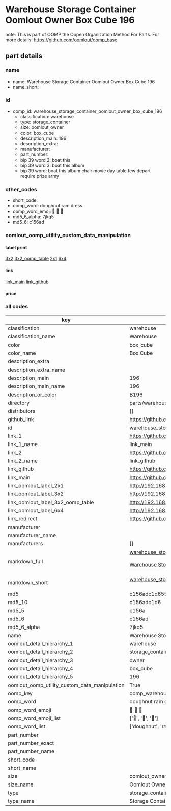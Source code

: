 # Warehouse Storage Container Oomlout Owner Box Cube 196  

note: This is part of OOMP the Oopen Organization Method For Parts. For more details: https://github.com/oomlout/oomp_base

##  part details
  







### name
* name: Warehouse Storage Container Oomlout Owner Box Cube 196
* name_short: 
### id
* oomp_id: warehouse_storage_container_oomlout_owner_box_cube_196
  * classification: warehouse
  * type: storage_container
  * size: oomlout_owner
  * color: box_cube
  * description_main: 196
  * description_extra: 
  * manufacturer: 
  * part_number: 
  * bip 39 word 2: boat this
  * bip 39 word 3: boat this album
  * bip 39 word: boat this album chair movie day table few depart require prize army

### other_codes
* short_code: 
* oomp_word: doughnut ram dress
* oomp_word_emoji :doughnut: :ram: :dress:
* md5_6_alpha: 7jkq5
* md5_6: c156ad






### oomlout_oomp_utility_custom_data_manipulation
#### label print
[3x2](http://192.168.1.245:1112/?label=oomp%207jkq5)
[3x2_oomp_table](http://192.168.1.108:1112/?label=oomp%207jkq5)
[2x1](http://192.168.1.242:1112/?label=oomp%207jkq5)
[6x4](http://192.168.1.55:1112/?label=oomp%207jkq5)    

#### link

[link_main](https://github.com/oomlout/oomlout_oomp_version_1_messy/tree/main/parts/warehouse_storage_container_oomlout_owner_box_cube_196) [link_github](https://github.com/oomlout/oomlout_oomp_version_1_messy/tree/main/parts/warehouse_storage_container_oomlout_owner_box_cube_196)                             

#### price







### all codes 
| key | value |  
| --- | --- |  
| classification | warehouse |  
| classification_name | Warehouse |  
| color | box_cube |  
| color_name | Box Cube |  
| description_extra |  |  
| description_extra_name |  |  
| description_main | 196 |  
| description_main_name | 196 |  
| description_or_color | B196 |  
| directory | parts/warehouse_storage_container_oomlout_owner_box_cube_196 |  
| distributors | [] |  
| github_link | https://github.com/oomlout/oomlout_oomp_part_src/tree/main/parts/warehouse_storage_container_oomlout_owner_box_cube_196 |  
| id | warehouse_storage_container_oomlout_owner_box_cube_196 |  
| link_1 | https://github.com/oomlout/oomlout_oomp_version_1_messy/tree/main/parts/warehouse_storage_container_oomlout_owner_box_cube_196 |  
| link_1_name | link_main |  
| link_2 | https://github.com/oomlout/oomlout_oomp_version_1_messy/tree/main/parts/warehouse_storage_container_oomlout_owner_box_cube_196 |  
| link_2_name | link_github |  
| link_github | https://github.com/oomlout/oomlout_oomp_version_1_messy/tree/main/parts/warehouse_storage_container_oomlout_owner_box_cube_196 |  
| link_main | https://github.com/oomlout/oomlout_oomp_version_1_messy/tree/main/parts/warehouse_storage_container_oomlout_owner_box_cube_196 |  
| link_oomlout_label_2x1 | http://192.168.1.242:1112/?label=oomp%207jkq5 |  
| link_oomlout_label_3x2 | http://192.168.1.245:1112/?label=oomp%207jkq5 |  
| link_oomlout_label_3x2_oomp_table | http://192.168.1.108:1112/?label=oomp%207jkq5 |  
| link_oomlout_label_6x4 | http://192.168.1.55:1112/?label=oomp%207jkq5 |  
| link_redirect | https://github.com/oomlout/oomlout_oomp_version_1_messy/tree/main/parts/warehouse_storage_container_oomlout_owner_box_cube_196 |  
| manufacturer |  |  
| manufacturer_name |  |  
| manufacturers | [] |  
| markdown_full | [warehouse_storage_container_oomlout_owner_box_cube_196](none)<br>[](none)<br>[Warehouse Storage Container Oomlout Owner Box Cube 196](none)<br><br> |  
| markdown_short | [warehouse_storage_container_oomlout_owner_box_cube_196](none)<br><br> |  
| md5 | c156adc1d6559b9ce048725c0bf830c6 |  
| md5_10 | c156adc1d6 |  
| md5_5 | c156a |  
| md5_6 | c156ad |  
| md5_6_alpha | 7jkq5 |  
| name | Warehouse Storage Container Oomlout Owner Box Cube 196 |  
| oomlout_detail_hierarchy_1 | warehouse |  
| oomlout_detail_hierarchy_2 | storage_container |  
| oomlout_detail_hierarchy_3 | owner |  
| oomlout_detail_hierarchy_4 | box_cube |  
| oomlout_detail_hierarchy_5 | 196 |  
| oomlout_oomp_utility_custom_data_manipulation | True |  
| oomp_key | oomp_warehouse_storage_container_oomlout_owner_box_cube_196 |  
| oomp_word | doughnut ram dress |  
| oomp_word_emoji | :doughnut: :ram: :dress: |  
| oomp_word_emoji_list | [':doughnut:', ':ram:', ':dress:'] |  
| oomp_word_list | ['doughnut', 'ram', 'dress'] |  
| part_number |  |  
| part_number_exact |  |  
| part_number_name |  |  
| short_code |  |  
| short_name |  |  
| size | oomlout_owner |  
| size_name | Oomlout Owner |  
| type | storage_container |  
| type_name | Storage Container |  

